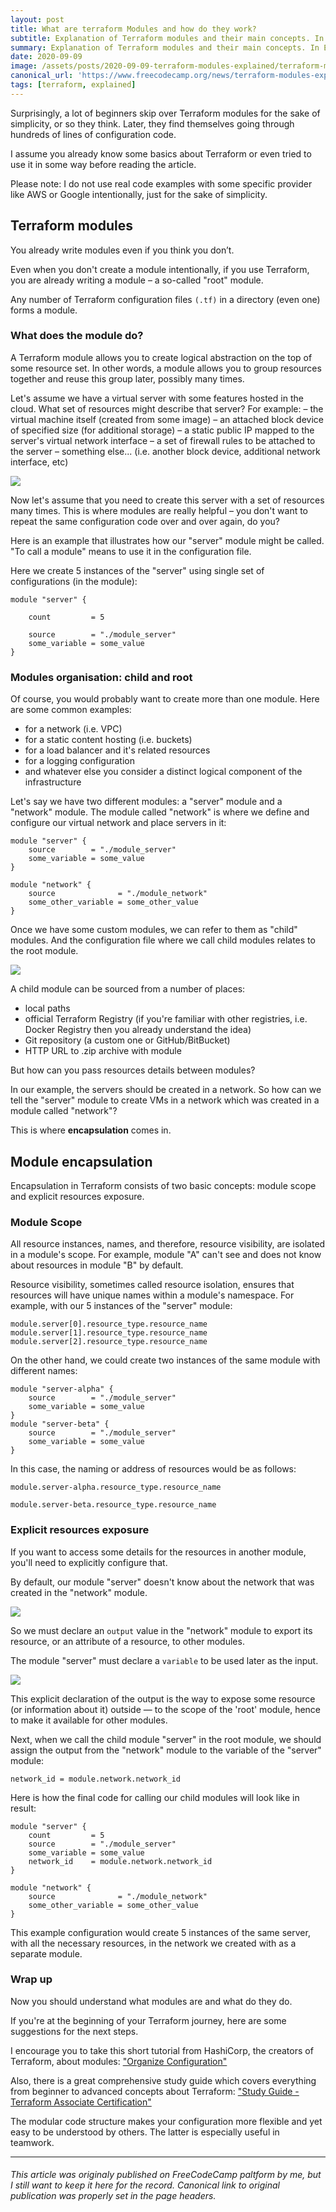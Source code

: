 ```yaml
---
layout: post
title: What are terraform Modules and how do they work?
subtitle: Explanation of Terraform modules and their main concepts. In English.
summary: Explanation of Terraform modules and their main concepts. In English.
date: 2020-09-09
image: /assets/posts/2020-09-09-terraform-modules-explained/terraform-modules.jpeg
canonical_url: 'https://www.freecodecamp.org/news/terraform-modules-explained/'
tags: [terraform, explained]
---
```

Surprisingly, a lot of beginners skip over Terraform modules for the sake of simplicity, or so they think. Later, they find themselves going through hundreds of lines of configuration code.

I assume you already know some basics about Terraform or even tried to use it in some way before reading the article.

Please note: I do not use real code examples with some specific provider like AWS or Google intentionally, just for the sake of simplicity.

## Terraform modules
You already write modules even if you think you don’t.

Even when you don't create a module intentionally, if you use Terraform, you are already writing a module – a so-called "root" module.

Any number of Terraform configuration files `(.tf)` in a directory (even one) forms a module.

### What does the module do?
A Terraform module allows you to create logical abstraction on the top of some resource set. In other words, a module allows you to group resources together and reuse this group later, possibly many times.

Let's assume we have a virtual server with some features hosted in the cloud. What set of resources might describe that server? For example:
– the virtual machine itself (created from some image)
– an attached block device of specified size (for additional storage)
– a static public IP mapped to the server's virtual network interface
– a set of firewall rules to be attached to the server
– something else... (i.e. another block device, additional network interface, etc)

![](/assets/posts/2020-09-09-terraform-modules-explained/1.png)

Now let's assume that you need to create this server with a set of resources many times. This is where modules are really helpful – you don't want to repeat the same configuration code over and over again, do you?

Here is an example that illustrates how our "server" module might be called.
"To call a module" means to use it in the configuration file.

Here we create 5 instances of the "server" using single set of configurations (in the module):

```
module "server" {
    
    count         = 5
    
    source        = "./module_server"
    some_variable = some_value
}
```

### Modules organisation: child and root
Of course, you would probably want to create more than one module. Here are some common examples:
- for a network (i.e. VPC)
- for a static content hosting (i.e. buckets)
- for a load balancer and it's related resources
- for a logging configuration
- and whatever else you consider a distinct logical component of the infrastructure

Let's say we have two different modules: a "server" module and a "network" module. The module called "network" is where we define and configure our virtual network and place servers in it:

```
module "server" {
    source        = "./module_server"
    some_variable = some_value
}

module "network" {  
    source              = "./module_network"
    some_other_variable = some_other_value
}
```

Once we have some custom modules, we can refer to them as "child" modules. And the configuration file where we call child modules relates to the root module.

![](/assets/posts/2020-09-09-terraform-modules-explained/2.png)

A child module can be sourced from a number of places:

- local paths
- official Terraform Registry (if you're familiar with other registries, i.e. Docker Registry then you already understand the idea)
- Git repository (a custom one or GitHub/BitBucket)
- HTTP URL to .zip archive with module

But how can you pass resources details between modules?

In our example, the servers should be created in a network. So how can we tell the "server" module to create VMs in a network which was created in a module called "network"?

This is where **encapsulation** comes in.

## Module encapsulation
Encapsulation in Terraform consists of two basic concepts: module scope and explicit resources exposure.

### Module Scope
All resource instances, names, and therefore, resource visibility, are isolated in a module's scope. For example, module "A" can't see and does not know about resources in module "B" by default.

Resource visibility, sometimes called resource isolation, ensures that resources will have unique names within a module's namespace. For example, with our 5 instances of the "server" module:
```
module.server[0].resource_type.resource_name
module.server[1].resource_type.resource_name
module.server[2].resource_type.resource_name
```

On the other hand, we could create two instances of the same module with different names:
```
module "server-alpha" {    
    source        = "./module_server"
    some_variable = some_value
}
module "server-beta" {
    source        = "./module_server"
    some_variable = some_value
}
```

In this case, the naming or address of resources would be as follows:

```
module.server-alpha.resource_type.resource_name

module.server-beta.resource_type.resource_name
```

### Explicit resources exposure

If you want to access some details for the resources in another module, you'll need to explicitly configure that.

By default, our module "server" doesn't know about the network that was created in the "network" module.

![](/assets/posts/2020-09-09-terraform-modules-explained/3.png)

So we must declare an `output` value in the "network" module to export its resource, or an attribute of a resource, to other modules.

The module "server" must declare a `variable` to be used later as the input.

![](/assets/posts/2020-09-09-terraform-modules-explained/4.png)

This explicit declaration of the output is the way to expose some resource (or information about it) outside — to the scope of the 'root' module, hence to make it available for other modules.

Next, when we call the child module "server"  in the root module, we should assign the output from the "network" module to the variable of the "server" module:

```
network_id = module.network.network_id
```

Here is how the final code for calling our child modules will look like in result:

```
module "server" {
    count         = 5
    source        = "./module_server"
    some_variable = some_value
    network_id    = module.network.network_id
}

module "network" {  
    source              = "./module_network"
    some_other_variable = some_other_value
}
```

This example configuration would create 5 instances of the same server, with all the necessary resources, in the network we created with as a separate module.

### Wrap up
Now you should understand what modules are and what do they do.

If you're at the beginning of your Terraform journey, here are some suggestions for the next steps.

I encourage you to take this short tutorial from HashiCorp, the creators of Terraform, about modules:  ["Organize Configuration"](https://learn.hashicorp.com/collections/terraform/modules)

Also, there is a great comprehensive study guide which covers everything from beginner to advanced concepts about Terraform: ["Study Guide - Terraform Associate Certification"](https://learn.hashicorp.com/tutorials/terraform/associate-study?in=terraform/certification)

The modular code structure makes your configuration more flexible and yet easy to be understood by others. The latter is especially useful in teamwork.

----------------------------
###### This article was originaly published on FreeCodeCamp paltform by me, but I still want to keep it here for the record. Canonical link to original publication was properly set in the page headers. 